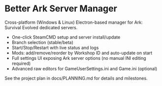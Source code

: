 # Better Ark Server Manager

Cross-platform (Windows & Linux) Electron-based manager for Ark: Survival Evolved dedicated servers.

- One-click SteamCMD setup and server install/update
- Branch selection (stable/beta)
- Start/Stop/Restart with live status and logs
- Mods: add/remove/reorder by Workshop ID and auto-update on start
- Full settings UI exposing Ark server options (no manual INI editing required)
- Advanced raw editors for GameUserSettings.ini and Game.ini (optional)

See the project plan in docs/PLANNING.md for details and milestones.
